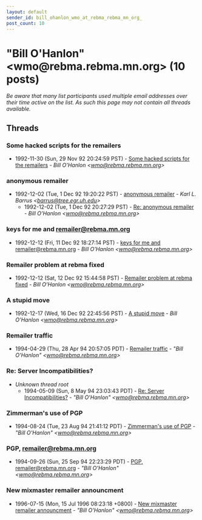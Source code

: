 ```yaml
---
layout: default
sender_id: bill_ohanlon_wmo_at_rebma_rebma_mn_org_
post_count: 10
---
```


# "Bill O'Hanlon" <wmo<span>@</span>rebma.rebma.mn.org> (10 posts)

_Be aware that many list participants used multiple email addresses over their time active on the list. As such this page may not contain all threads available._

## Threads

### Some hacked scripts for the remailers
+ 1992-11-30 (Sun, 29 Nov 92 20:24:59 PST) - [Some hacked scripts for the remailers](/archive/1992/11/8c84b09b4c7c06755a0d39d4ca802b74af9ad44291fee7c9ae442af7248ff7b5) - _Bill O'Hanlon \<wmo@rebma.rebma.mn.org\>_

### anonymous remailer
+ 1992-12-02 (Tue, 1 Dec 92 19:20:22 PST) - [anonymous remailer](/archive/1992/12/9926d86d2e61e353af60e87c2b392482bb6e6b2b30271be32a26778d53938e03) - _Karl L. Barrus \<barrus@tree.egr.uh.edu\>_
  + 1992-12-02 (Tue, 1 Dec 92 20:27:29 PST) - [Re: anonymous remailer](/archive/1992/12/12b823db97acaba9e6fe6efd349f1c9170331e54b8a5a36827c3de14d97b8da5) - _Bill O'Hanlon \<wmo@rebma.rebma.mn.org\>_

### keys for me and remailer@rebma.mn.org
+ 1992-12-12 (Fri, 11 Dec 92 18:27:14 PST) - [keys for me and remailer@rebma.mn.org](/archive/1992/12/68741dc06641b933d83f8a5f90f7e349730840ffc4f895151c5dfd60fb4b1a3c) - _Bill O'Hanlon \<wmo@rebma.rebma.mn.org\>_

### Remailer problem at rebma fixed
+ 1992-12-12 (Sat, 12 Dec 92 15:44:58 PST) - [Remailer problem at rebma fixed](/archive/1992/12/80e056abe84d56d6faefeafce86d494bce1ba8aa149f60b3eb21dd55cf8e6f3f) - _Bill O'Hanlon \<wmo@rebma.rebma.mn.org\>_

### A stupid move
+ 1992-12-17 (Wed, 16 Dec 92 22:45:56 PST) - [A stupid move](/archive/1992/12/fdcb6e9c598c467a367fcc1a43ee142211e84604e17eec98f70794538ce4111b) - _Bill O'Hanlon \<wmo@rebma.rebma.mn.org\>_

### Remailer traffic
+ 1994-04-29 (Thu, 28 Apr 94 20:57:05 PDT) - [Remailer traffic](/archive/1994/04/d6cc0da7638572b21e10582f362ac95fc867e156f20794b8c386e87d4d070053) - _"Bill O'Hanlon" \<wmo@rebma.rebma.mn.org\>_

### Re: Server Incompatibilities?
+ _Unknown thread root_
  + 1994-05-09 (Sun, 8 May 94 23:03:43 PDT) - [Re: Server Incompatibilities?](/archive/1994/05/d7212ee7873d00ffbe3e4a527692d99ecac44fdab7925058b3097c5c6c1f9076) - _"Bill O'Hanlon" \<wmo@rebma.rebma.mn.org\>_

### Zimmerman's use of PGP
+ 1994-08-24 (Tue, 23 Aug 94 21:41:12 PDT) - [Zimmerman's use of PGP](/archive/1994/08/e44a8650e6e140e327b6ac945cc9c9e98387c9820fb316ccc996088ace94a7e9) - _"Bill O'Hanlon" \<wmo@rebma.rebma.mn.org\>_

### PGP, remailer@rebma.mn.org
+ 1994-09-26 (Sun, 25 Sep 94 22:23:29 PDT) - [PGP, remailer@rebma.mn.org](/archive/1994/09/b3f007cd77e171fc96718383f3cec3dc4a2e6579eb1b0cb3f460becd124f56db) - _"Bill O'Hanlon" \<wmo@rebma.rebma.mn.org\>_

### New mixmaster remailer announcment
+ 1996-07-15 (Mon, 15 Jul 1996 08:23:18 +0800) - [New mixmaster remailer announcment](/archive/1996/07/520e5a66ece9c817c7bceec751f4ef731ad22039da890546333455ff88975881) - _"Bill O'Hanlon" \<wmo@rebma.rebma.mn.org\>_

